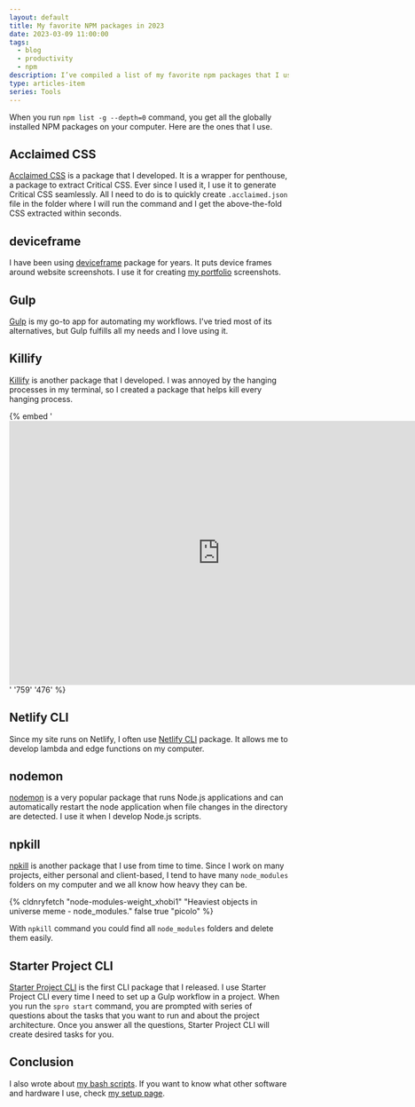 ```yaml
---
layout: default
title: My favorite NPM packages in 2023
date: 2023-03-09 11:00:00
tags:
  - blog
  - productivity
  - npm
description: I’ve compiled a list of my favorite npm packages that I use on a daily basis.
type: articles-item
series: Tools
---
```


When you run `npm list -g --depth=0` command, you get all the globally installed NPM packages on your computer. Here are the ones that I use.

## Acclaimed CSS

[Acclaimed CSS](https://www.npmjs.com/package/acclaimed) is a package that I developed. It is a wrapper for penthouse, a package to extract Critical CSS. Ever since I used it, I use it to generate Critical CSS seamlessly. All I need to do is to quickly create `.acclaimed.json` file in the folder where I will run the command and I get the above-the-fold CSS extracted within seconds.

## deviceframe

I have been using [deviceframe](https://www.npmjs.com/package/deviceframe) package for years. It puts device frames around website screenshots. I use it for creating [my portfolio](/portfolio/) screenshots.

## Gulp

[Gulp](https://www.npmjs.com/package/gulp) is my go-to app for automating my workflows. I've tried most of its alternatives, but Gulp fulfills all my needs and I love using it.

## Killify

[Killify](https://www.npmjs.com/package/killify) is another package that I developed. I was annoyed by the hanging processes in my terminal, so I created a package that helps kill every hanging process.

{% embed '<iframe width="759" height="476" src="https://www.youtube-nocookie.com/embed/8gjzPBxCd_o" title="YouTube video player" frameborder="0" allow="accelerometer; autoplay; clipboard-write; encrypted-media; gyroscope; picture-in-picture; web-share" allowfullscreen></iframe>' '759' '476' %}

## Netlify CLI

Since my site runs on Netlify, I often use [Netlify CLI](https://www.npmjs.com/package/netlify-cli) package. It allows me to develop lambda and edge functions on my computer.

## nodemon

[nodemon](https://www.npmjs.com/package/nodemon) is a very popular package that runs Node.js applications and can automatically restart the node application when file changes in the directory are detected. I use it when I develop Node.js scripts.

## npkill

[npkill](https://www.npmjs.com/package/npkill) is another package that I use from time to time. Since I work on many projects, either personal and client-based, I tend to have many `node_modules` folders on my computer and we all know how heavy they can be.

{% cldnryfetch "node-modules-weight_xhobi1" "Heaviest objects in universe meme - node_modules." false true "picolo" %}

With `npkill` command you could find all `node_modules` folders and delete them easily.

## Starter Project CLI

[Starter Project CLI](https://www.npmjs.com/package/starter-project-cli) is the first CLI package that I released. I use Starter Project CLI every time I need to set up a Gulp workflow in a project. When you run the `spro start` command, you are prompted with series of questions about the tasks that you want to run and about the project architecture. Once you answer all the questions, Starter Project CLI will create desired tasks for you.

## Conclusion

I also wrote about [my bash scripts](/articles/my-favorite-bash-shortcuts/). If you want to know what other software and hardware I use, check [my setup page](/uses/).
